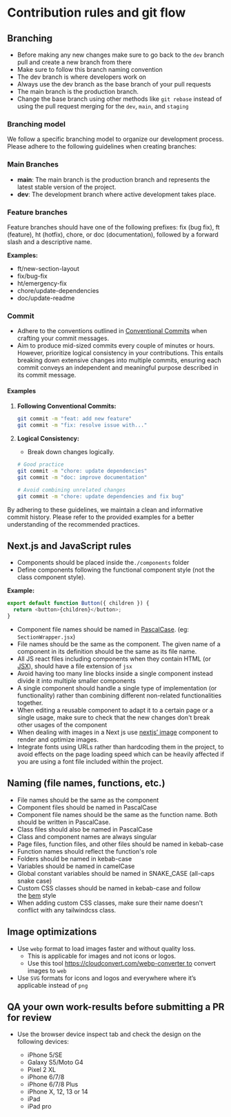 # Contribution rules and git flow

## Branching

- Before making any new changes make sure to go back to the `dev` branch pull and create a new branch from there
- Make sure to follow this branch naming convention
- The dev branch is where developers work on
- Always use the dev branch as the base branch of your pull requests
- The main branch is the production branch.
- Change the base branch using other methods like `git rebase` instead of using the pull request merging for the `dev`, `main`, and `staging`

### Branching model

We follow a specific branching model to organize our development process. Please adhere to the following guidelines when creating branches:

### **Main Branches**

- **main**: The main branch is the production branch and represents the latest stable version of the project.
- **dev**: The development branch where active development takes place.

### **Feature branches**

Feature branches should have one of the following prefixes: fix (bug fix), ft (feature), ht (hotfix), chore, or doc (documentation), followed by a forward slash and a descriptive name.

**Examples:**

- ft/new-section-layout
- fix/bug-fix
- ht/emergency-fix
- chore/update-dependencies
- doc/update-readme

### Commit

- Adhere to the conventions outlined in [Conventional Commits](https://www.conventionalcommits.org/en/v1.0.0/) when crafting your commit messages.
- Aim to produce mid-sized commits every couple of minutes or hours. However, prioritize logical consistency in your contributions. This entails breaking down extensive changes into multiple commits, ensuring each commit conveys an independent and meaningful purpose described in its commit message.

#### Examples

1. **Following Conventional Commits:**

   ```bash
   git commit -m "feat: add new feature"
   git commit -m "fix: resolve issue with..."
   ```

2. **Logical Consistency:**

   - Break down changes logically.

   ```bash
   # Good practice
   git commit -m "chore: update dependencies"
   git commit -m "doc: improve documentation"

   # Avoid combining unrelated changes
   git commit -m "chore: update dependencies and fix bug"
   ```

By adhering to these guidelines, we maintain a clean and informative commit history. Please refer to the provided examples for a better understanding of the recommended practices.

## Next.js and JavaScript rules

- Components should be placed inside the`./components` folder
- Define components following the functional component style (not the class component style).

**Example:**

```javascript
export default function Button({ children }) {
  return <button>{children}</button>;
}
```

- Component file names should be named in [PascalCase](https://techterms.com/definition/pascalcase). (eg: `SectionWrapper.jsx`)
- File names should be the same as the component. The given name of a component in its definition should be the same as its file name.
- All JS react files including components when they contain HTML (or [JSX](https://reactjs.org/docs/introducing-jsx.html)), should have a file extension of `jsx`
- Avoid having too many line blocks inside a single component instead divide it into multiple smaller components
- A single component should handle a single type of implementation (or functionality) rather than combining different non-related functionalities together.
- When editing a reusable component to adapt it to a certain page or a single usage, make sure to check that the new changes don't break other usages of the component
- When dealing with images in a Next js use [nextjs’ image](https://nextjs.org/docs/api-reference/next/image) component to render and optimize images.
- Integrate fonts using URLs rather than hardcoding them in the project, to avoid effects on the page loading speed which can be heavily affected if you are using a font file included within the project.

## Naming (file names, functions, etc.)

- File names should be the same as the component
- Component files should be named in PascalCase
- Component file names should be the same as the function name. Both should be written in PascalCase.
- Class files should also be named in PascalCase
- Class and component names are always singular
- Page files, function files, and other files should be named in kebab-case
- Function names should reflect the function's role
- Folders should be named in kebab-case
- Variables should be named in camelCase
- Global constant variables should be named in SNAKE_CASE (all-caps snake case)
- Custom CSS classes should be named in kebab-case and follow the [bem](http://getbem.com/introduction/) style
- When adding custom CSS classes, make sure their name doesn't conflict with any tailwindcss class.

## Image optimizations

- Use `webp` format to load images faster and without quality loss.
  - This is applicable for images and not icons or logos.
  - Use this tool https://cloudconvert.com/webp-converter to convert images to `web`
- Use `SVG` formats for icons and logos and everywhere where it’s applicable instead of `png`

## QA your own work-results before submitting a PR for review

- Use the browser device inspect tab and check the design on the following devices:

  - iPhone 5/SE
  - Galaxy S5/Moto G4
  - Pixel 2 XL
  - iPhone 6/7/8
  - iPhone 6/7/8 Plus
  - iPhone X, 12, 13 or 14
  - iPad
  - iPad pro
